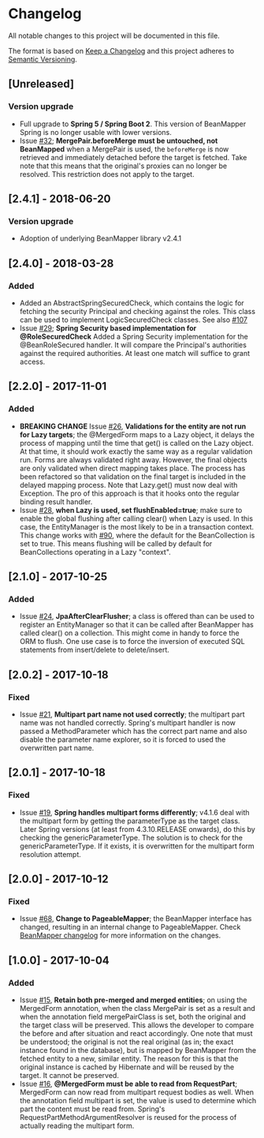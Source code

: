 # Changelog
All notable changes to this project will be documented in this file.

The format is based on [Keep a Changelog](http://keepachangelog.com/en/1.0.0/)
and this project adheres to [Semantic Versioning](http://semver.org/spec/v2.0.0.html).

## [Unreleased]
### Version upgrade
- Full upgrade to **Spring 5 / Spring Boot 2**. This version of BeanMapper Spring is no longer usable with lower versions.
- Issue [#32](https://github.com/42BV/beanmapper-spring/issues/32); **MergePair.beforeMerge must be untouched, not BeanMapped** when a MergePair is used, the ```beforeMerge``` is now retrieved and immediately detached before the target is fetched. Take note that this means that the original's proxies can no longer be resolved. This restriction does not apply to the target.

## [2.4.1] - 2018-06-20
### Version upgrade
- Adoption of underlying BeanMapper library v2.4.1

## [2.4.0] - 2018-03-28
### Added
- Added an AbstractSpringSecuredCheck, which contains the logic for fetching the security Principal and checking against the roles. This class can be used to implement LogicSecuredCheck classes. See also [#107](https://github.com/42BV/beanmapper/issues/107)
- Issue [#29](https://github.com/42BV/beanmapper-spring/issues/29); **Spring Security based implementation for @RoleSecuredCheck** Added a Spring Security implementation for the @BeanRoleSecured handler. It will compare the Principal's authorities against the required authorities. At least one match will suffice to grant access.

## [2.2.0] - 2017-11-01
### Added
- **BREAKING CHANGE** Issue [#26](https://github.com/42BV/beanmapper-spring/issues/26), **Validations for the entity are not run for Lazy targets**; the @MergedForm maps to a Lazy object, it delays the process of mapping until the time that get() is called on the Lazy object. At that time, it should work exactly the same way as a regular validation run. Forms are always validated right away. However, the final objects are only validated when direct mapping takes place. The process has been refactored so that validation on the final target is included in the delayed mapping process. Note that Lazy.get() must now deal with Exception. The pro of this approach is that it hooks onto the regular binding result handler. 
- Issue [#28](https://github.com/42BV/beanmapper-spring/issues/28), **when Lazy is used, set flushEnabled=true**; make sure to enable the global flushing after calling clear() when Lazy is used. In this case, the EntityManager is the most likely to be in a transaction context. This change works with [#90](https://github.com/42BV/beanmapper/issues/90), where the default for the BeanCollection is set to true. This means flushing will be called by default for BeanCollections operating in a Lazy "context".

## [2.1.0] - 2017-10-25
### Added
- Issue [#24](https://github.com/42BV/beanmapper-spring/issues/24), **JpaAfterClearFlusher**; a class is offered than can be used to register an EntityManager so that it can be called after BeanMapper has called clear() on a collection. This might come in handy to force the ORM to flush. One use case is to force the inversion of executed SQL statements from insert/delete to delete/insert. 

## [2.0.2] - 2017-10-18
### Fixed
- Issue [#21](https://github.com/42BV/beanmapper-spring/issues/21), **Multipart part name not used correctly**; the multipart part name was not handled correctly. Spring's multipart handler is now passed a MethodParameter which has the correct part name and also disable the parameter name explorer, so it is forced to used the overwritten part name.

## [2.0.1] - 2017-10-18
### Fixed
- Issue [#19](https://github.com/42BV/beanmapper-spring/issues/19), **Spring handles multipart forms differently**; v4.1.6 deal with the multipart form by getting the parameterType as the target class. Later Spring versions (at least from 4.3.10.RELEASE onwards), do this by checking the genericParameterType. The solution is to check for the genericParameterType. If it exists, it is overwritten for the multipart form resolution attempt.

## [2.0.0] - 2017-10-12
### Fixed
- Issue [#68](https://github.com/42BV/beanmapper/issues/68), **Change to PageableMapper**; the BeanMapper interface has changed, resulting in an internal change to PageableMapper. Check [BeanMapper changelog](https://github.com/42BV/beanmapper/blob/master/CHANGELOG.md) for more information on the changes.

## [1.0.0] - 2017-10-04
### Added
- Issue [#15](https://github.com/42BV/beanmapper-spring/issues/15), **Retain both pre-merged and merged entities**; on using the MergedForm annotation, when the class MergePair is set as a result and when the annotation field mergePairClass is set, both the original and the target class will be preserved. This allows the developer to compare the before and after situation and react accordingly. One note that must be understood; the original is not the real original (as in; the exact instance found in the database), but is mapped by BeanMapper from the fetched entity to a new, similar entity. The reason for this is that the original instance is cached by Hibernate and will be reused by the target. It cannot be preserved.
- Issue [#16](https://github.com/42BV/beanmapper-spring/issues/16), **@MergedForm must be able to read from RequestPart**; MergedForm can now read from multipart request bodies as well. When the annotation field multipart is set, the value is used to determine which part the content must be read from. Spring's RequestPartMethodArgumentResolver is reused for the process of actually reading the multipart form.